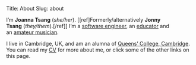 Title: About
Slug: about

I’m **Joanna Tsang** (*she/her*). \[[ref]Formerly/alternatively **Jonny Tsang** (*they/them*).[/ref]\] I’m a [software engineer](software), an [educator](teaching) and an [amateur musician](music).

I live in Cambridge, UK, and am an alumna of [Queens’ College, Cambridge](https://queens.cam.ac.uk/). You can read my [CV](https://jmft.dev/cv) for more about me, or click some of the other links on this page.